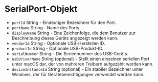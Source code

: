 # SerialPort-Objekt

* `portId` String - Eindeutiger Bezeichner für den Port.
* `portName` String - Name des Ports.
* `displayName` String - Eine Zeichenfolge, die dem Benutzer zur Beschreibung dieses Geräts angezeigt werden kann.
* `vendorId` String - Optionale USB-Hersteller-ID.
* `productId` String - Optionale USB-Produkt-ID.
* `serialNumber` String - Die Seriennummer des USB-Geräts.
* `usbDriverName` String (optional) - Stellt einen einzelnen seriellen Port unter macOS dar, der von mehreren Treibern aufgezählt werden kann.
* `deviceInstanceId` String (optional) - Ein stabiler Bezeichner unter Windows, der für Geräteberechtigungen verwendet werden kann.
